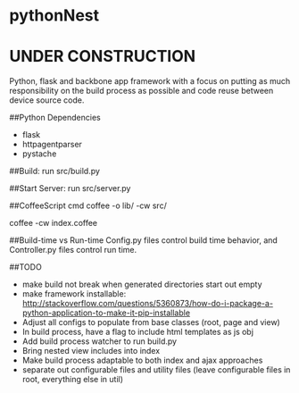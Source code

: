 pythonNest
=====

# UNDER CONSTRUCTION

Python, flask and backbone app framework with a focus on putting as much responsibility on the build process as possible and code reuse between device source code.

##Python Dependencies
* flask
* httpagentparser
* pystache

##Build:
run src/build.py

##Start Server:
run src/server.py

##CoffeeScript cmd
coffee -o lib/ -cw src/

coffee -cw index.coffee

##Build-time vs Run-time
Config.py files control build time behavior, and Controller.py files control run time.

##TODO
* make build not break when generated directories start out empty
* make framework installable: http://stackoverflow.com/questions/5360873/how-do-i-package-a-python-application-to-make-it-pip-installable
* Adjust all configs to populate from base classes (root, page and view)
* In build process, have a flag to include html templates as js obj
* Add build process watcher to run build.py
* Bring nested view includes into index
* Make build process adaptable to both index and ajax approaches
* separate out configurable files and utility files (leave configurable files in root, everything else in util)